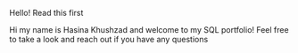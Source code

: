Hello!
Read this first

Hi my name is Hasina Khushzad and welcome to my SQL portfolio!
Feel free to take a look and reach out if you have any questions
